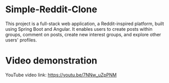 # Simple-Reddit-Clone
This project is a full-stack web application, a Reddit-inspired platform, built using Spring Boot and Angular. It enables users to create posts within groups, comment on posts, create new interest groups, and explore other users' profiles.
# Video demonstration
YouTube video link: https://youtu.be/7NNw_uZpPNM
